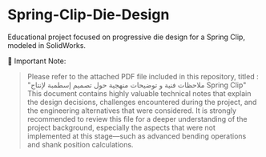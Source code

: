 # Spring-Clip-Die-Design
Educational project focused on progressive die design for a Spring Clip, modeled in SolidWorks. 

📌 Important Note:
> Please refer to the attached PDF file included in this repository, titled : "ملاحظات فنية و توضيحات منهجية حول تصميم إسطمبة لإنتاج Spring Clip"
This document contains highly valuable technical notes that explain the design decisions, challenges encountered during the project, and the engineering alternatives that were considered.
It is strongly recommended to review this file for a deeper understanding of the project background, especially the aspects that were not implemented at this stage—such as advanced bending operations and shank position calculations.
